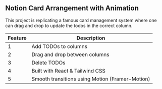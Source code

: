 ## Notion Card Arrangement with Animation

This project is replicating a famous card management system where one can drag and drop to update the todos in the correct column.

| Feature | Description |
|--------|-------------|
| 1 | Add TODOs to columns |
| 2 | Drag and drop between columns |
| 3 | Delete TODOs |
| 4 | Built with React & Tailwind CSS |
| 5 | Smooth transitions using Motion (Framer-Motion) |


